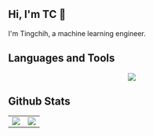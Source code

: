 ## Hi, I'm TC 👋  

I'm Tingchih, a machine learning engineer.

## Languages and Tools  

<p align="center">
  <a href="https://go-skill-icons.vercel.app/">
    <img src="https://go-skill-icons.vercel.app/api/icons?i=anaconda,android,androidstudio,arduino,aws,bash,c,cmake,cpp,cuda,docker,eclipse,figma,github,html,huggingface,java,javascript,jupyter,latex,linux,opencv,php,python,pytorch,s3,xcode,visualstudio,tensorflow"/>
  </a>
</p>

## Github Stats

<table>
   <tr>
      <td valign="top" width="50%">
         <img src="https://github-readme-stats.vercel.app/api?username=tingchihc&show_icons=true&count_private=true&hide_border=true" align="center" />
      </td>
      <td valign="top" width="50%">
         <img src="https://github-readme-stats.vercel.app/api/top-langs/?username=tingchihc&hide_border=true&layout=compact" align="center" />
      </td>
   </tr>
</table>
